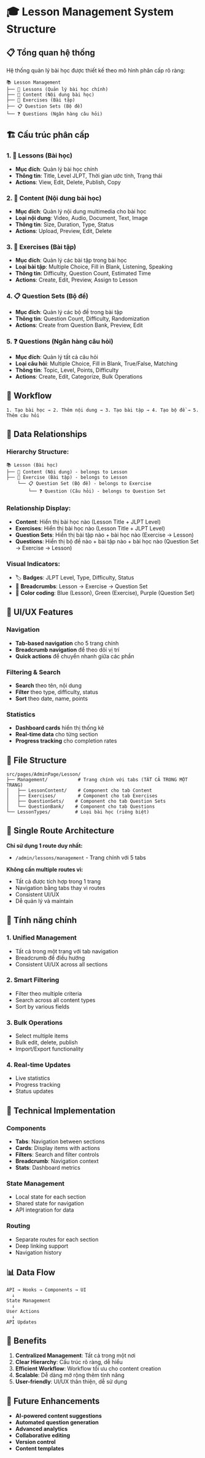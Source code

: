 # 🎓 Lesson Management System Structure

## 📋 Tổng quan hệ thống

Hệ thống quản lý bài học được thiết kế theo mô hình phân cấp rõ ràng:

```
📚 Lesson Management
├── 📖 Lessons (Quản lý bài học chính)
├── 📝 Content (Nội dung bài học) 
├── 🎯 Exercises (Bài tập)
├── 📋 Question Sets (Bộ đề)
└── ❓ Questions (Ngân hàng câu hỏi)
```

## 🏗️ Cấu trúc phân cấp

### 1. **📖 Lessons (Bài học)**
- **Mục đích**: Quản lý bài học chính
- **Thông tin**: Title, Level JLPT, Thời gian ước tính, Trạng thái
- **Actions**: View, Edit, Delete, Publish, Copy

### 2. **📝 Content (Nội dung bài học)**
- **Mục đích**: Quản lý nội dung multimedia cho bài học
- **Loại nội dung**: Video, Audio, Document, Text, Image
- **Thông tin**: Size, Duration, Type, Status
- **Actions**: Upload, Preview, Edit, Delete

### 3. **🎯 Exercises (Bài tập)**
- **Mục đích**: Quản lý các bài tập trong bài học
- **Loại bài tập**: Multiple Choice, Fill in Blank, Listening, Speaking
- **Thông tin**: Difficulty, Question Count, Estimated Time
- **Actions**: Create, Edit, Preview, Assign to Lesson

### 4. **📋 Question Sets (Bộ đề)**
- **Mục đích**: Quản lý các bộ đề trong bài tập
- **Thông tin**: Question Count, Difficulty, Randomization
- **Actions**: Create from Question Bank, Preview, Edit

### 5. **❓ Questions (Ngân hàng câu hỏi)**
- **Mục đích**: Quản lý tất cả câu hỏi
- **Loại câu hỏi**: Multiple Choice, Fill in Blank, True/False, Matching
- **Thông tin**: Topic, Level, Points, Difficulty
- **Actions**: Create, Edit, Categorize, Bulk Operations

## 🔄 Workflow

```
1. Tạo bài học → 2. Thêm nội dung → 3. Tạo bài tập → 4. Tạo bộ đề → 5. Thêm câu hỏi
```

## 🔗 Data Relationships

### **Hierarchy Structure:**
```
📚 Lesson (Bài học)
├── 📝 Content (Nội dung) - belongs to Lesson
├── 🎯 Exercise (Bài tập) - belongs to Lesson
    └── 📋 Question Set (Bộ đề) - belongs to Exercise
        └── ❓ Question (Câu hỏi) - belongs to Question Set
```

### **Relationship Display:**
- **Content**: Hiển thị bài học nào (Lesson Title + JLPT Level)
- **Exercises**: Hiển thị bài học nào (Lesson Title + JLPT Level)  
- **Question Sets**: Hiển thị bài tập nào + bài học nào (Exercise → Lesson)
- **Questions**: Hiển thị bộ đề nào + bài tập nào + bài học nào (Question Set → Exercise → Lesson)

### **Visual Indicators:**
- 🏷️ **Badges**: JLPT Level, Type, Difficulty, Status
- 🔗 **Breadcrumbs**: Lesson → Exercise → Question Set
- 🎨 **Color coding**: Blue (Lesson), Green (Exercise), Purple (Question Set)

## 🎨 UI/UX Features

### Navigation
- **Tab-based navigation** cho 5 trang chính
- **Breadcrumb navigation** để theo dõi vị trí
- **Quick actions** để chuyển nhanh giữa các phần

### Filtering & Search
- **Search** theo tên, nội dung
- **Filter** theo type, difficulty, status
- **Sort** theo date, name, points

### Statistics
- **Dashboard cards** hiển thị thống kê
- **Real-time data** cho từng section
- **Progress tracking** cho completion rates

## 📁 File Structure

```
src/pages/AdminPage/Lesson/
├── Management/           # Trang chính với tabs (TẤT CẢ TRONG MỘT TRANG)
│   ├── LessonContent/    # Component cho tab Content
│   ├── Exercises/        # Component cho tab Exercises  
│   ├── QuestionSets/    # Component cho tab Question Sets
│   └── QuestionBank/    # Component cho tab Questions
└── LessonTypes/         # Loại bài học (riêng biệt)
```

## 🚀 Single Route Architecture

**Chỉ sử dụng 1 route duy nhất:**
- `/admin/lessons/management` - Trang chính với 5 tabs

**Không cần multiple routes vì:**
- Tất cả được tích hợp trong 1 trang
- Navigation bằng tabs thay vì routes
- Consistent UI/UX
- Dễ quản lý và maintain

## 🚀 Tính năng chính

### 1. **Unified Management**
- Tất cả trong một trang với tab navigation
- Breadcrumb để điều hướng
- Consistent UI/UX across all sections

### 2. **Smart Filtering**
- Filter theo multiple criteria
- Search across all content types
- Sort by various fields

### 3. **Bulk Operations**
- Select multiple items
- Bulk edit, delete, publish
- Import/Export functionality

### 4. **Real-time Updates**
- Live statistics
- Progress tracking
- Status updates

## 🔧 Technical Implementation

### Components
- **Tabs**: Navigation between sections
- **Cards**: Display items with actions
- **Filters**: Search and filter controls
- **Breadcrumb**: Navigation context
- **Stats**: Dashboard metrics

### State Management
- Local state for each section
- Shared state for navigation
- API integration for data

### Routing
- Separate routes for each section
- Deep linking support
- Navigation history

## 📊 Data Flow

```
API → Hooks → Components → UI
  ↓
State Management
  ↓
User Actions
  ↓
API Updates
```

## 🎯 Benefits

1. **Centralized Management**: Tất cả trong một nơi
2. **Clear Hierarchy**: Cấu trúc rõ ràng, dễ hiểu
3. **Efficient Workflow**: Workflow tối ưu cho content creation
4. **Scalable**: Dễ dàng mở rộng thêm tính năng
5. **User-friendly**: UI/UX thân thiện, dễ sử dụng

## 🔮 Future Enhancements

- **AI-powered content suggestions**
- **Automated question generation**
- **Advanced analytics**
- **Collaborative editing**
- **Version control**
- **Content templates**
